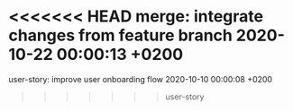 <<<<<<< HEAD
merge: integrate changes from feature branch 2020-10-22 00:00:13 +0200
=======
user-story: improve user onboarding flow 2020-10-10 00:00:08 +0200
>>>>>>> user-story
